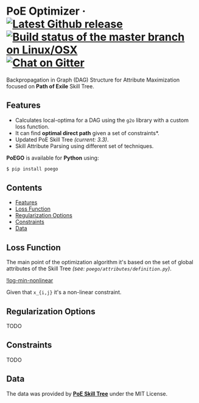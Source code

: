 PoE Optimizer
&middot;
[![Latest Github release](https://img.shields.io/github/release/brunoalano/poe-graph-optimization.svg)](https://github.com/brunoalano/poe-graph-optimization/releases/latest)
[![Build status of the master branch on Linux/OSX](https://img.shields.io/travis/brunoalano/poe-graph-optimization/master.svg?label=Linux%20%2F%20OSX%20build)](https://travis-ci.org/brunoalano/poe-graph-optimization)
[![Chat on Gitter](https://img.shields.io/gitter/room/brunoalano/poe-graph-optimization.svg?colorB=753a88)](https://gitter.im/brunoalano/poe-graph-optimization)
=====

Backpropagation in Graph (DAG) Structure for Attribute Maximization focused on __Path of Exile__ Skill Tree.


## Features
* Calculates local-optima for a DAG using the `g2o` library with a custom loss function.
* It can find **optimal direct path** given a set of constraints\*.
* Updated PoE Skill Tree _(current: 3.3)_.
* Skill Attribute Parsing using different set of techniques.

__PoEGO__ is available for **Python** using:

```bash
$ pip install poego
```

## Contents
- [Features](#features)
- [Loss Function](#loss-function)
- [Regularization Options](#regularization-options)
- [Constraints](#constraints)
- [Data](#data)

## Loss Function

The main point of the optimization algorithm it's based on the set of global
attributes of the Skill Tree _(see: `poego/attributes/definition.py`)_.

[!log-min-nonlinear](https://latex.codecogs.com/gif.latex?w%5E*%3D%5Ctext%7Bargmin%7D_w%5Csum_%7Bi%3D1%7D%5En%5Cpsi%5Cleft%28y_i-%5Csum_%7Bj%3D1%7D%5Enx_%7Bij%7Dw_j%5Cright%29)

Given that `x_{i,j}` it's a non-linear constraint.

## Regularization Options

TODO

## Constraints

TODO

## Data

The data was provided by __[PoE Skill Tree](https://github.com/PoESkillTree/PoESkillTree/releases)__ under the MIT License.
